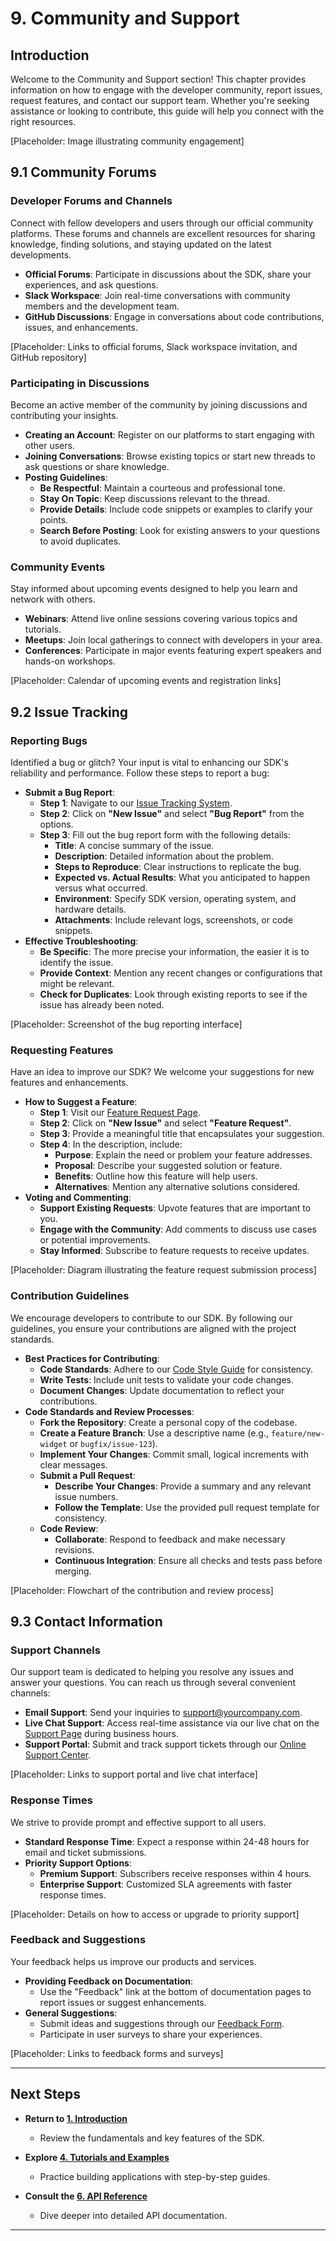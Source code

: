 # 9. Community and Support

## Introduction

Welcome to the Community and Support section! This chapter provides information on how to engage with the developer community, report issues, request features, and contact our support team. Whether you're seeking assistance or looking to contribute, this guide will help you connect with the right resources.

[Placeholder: Image illustrating community engagement]

## 9.1 Community Forums

### Developer Forums and Channels

Connect with fellow developers and users through our official community platforms. These forums and channels are excellent resources for sharing knowledge, finding solutions, and staying updated on the latest developments.

- **Official Forums**: Participate in discussions about the SDK, share your experiences, and ask questions.
- **Slack Workspace**: Join real-time conversations with community members and the development team.
- **GitHub Discussions**: Engage in conversations about code contributions, issues, and enhancements.

[Placeholder: Links to official forums, Slack workspace invitation, and GitHub repository]

### Participating in Discussions

Become an active member of the community by joining discussions and contributing your insights.

- **Creating an Account**: Register on our platforms to start engaging with other users.
- **Joining Conversations**: Browse existing topics or start new threads to ask questions or share knowledge.
- **Posting Guidelines**:
  - **Be Respectful**: Maintain a courteous and professional tone.
  - **Stay On Topic**: Keep discussions relevant to the thread.
  - **Provide Details**: Include code snippets or examples to clarify your points.
  - **Search Before Posting**: Look for existing answers to your questions to avoid duplicates.

### Community Events

Stay informed about upcoming events designed to help you learn and network with others.

- **Webinars**: Attend live online sessions covering various topics and tutorials.
- **Meetups**: Join local gatherings to connect with developers in your area.
- **Conferences**: Participate in major events featuring expert speakers and hands-on workshops.

[Placeholder: Calendar of upcoming events and registration links]

## 9.2 Issue Tracking

### Reporting Bugs

Identified a bug or glitch? Your input is vital to enhancing our SDK's reliability and performance. Follow these steps to report a bug:

- **Submit a Bug Report**:
  - **Step 1**: Navigate to our [Issue Tracking System](#).
  - **Step 2**: Click on **"New Issue"** and select **"Bug Report"** from the options.
  - **Step 3**: Fill out the bug report form with the following details:
    - **Title**: A concise summary of the issue.
    - **Description**: Detailed information about the problem.
    - **Steps to Reproduce**: Clear instructions to replicate the bug.
    - **Expected vs. Actual Results**: What you anticipated to happen versus what occurred.
    - **Environment**: Specify SDK version, operating system, and hardware details.
    - **Attachments**: Include relevant logs, screenshots, or code snippets.
- **Effective Troubleshooting**:
  - **Be Specific**: The more precise your information, the easier it is to identify the issue.
  - **Provide Context**: Mention any recent changes or configurations that might be relevant.
  - **Check for Duplicates**: Look through existing reports to see if the issue has already been noted.

[Placeholder: Screenshot of the bug reporting interface]

### Requesting Features

Have an idea to improve our SDK? We welcome your suggestions for new features and enhancements.

- **How to Suggest a Feature**:
  - **Step 1**: Visit our [Feature Request Page](#).
  - **Step 2**: Click on **"New Issue"** and select **"Feature Request"**.
  - **Step 3**: Provide a meaningful title that encapsulates your suggestion.
  - **Step 4**: In the description, include:
    - **Purpose**: Explain the need or problem your feature addresses.
    - **Proposal**: Describe your suggested solution or feature.
    - **Benefits**: Outline how this feature will help users.
    - **Alternatives**: Mention any alternative solutions considered.
- **Voting and Commenting**:
  - **Support Existing Requests**: Upvote features that are important to you.
  - **Engage with the Community**: Add comments to discuss use cases or potential improvements.
  - **Stay Informed**: Subscribe to feature requests to receive updates.

[Placeholder: Diagram illustrating the feature request submission process]

### Contribution Guidelines

We encourage developers to contribute to our SDK. By following our guidelines, you ensure your contributions are aligned with the project standards.

- **Best Practices for Contributing**:
  - **Code Standards**: Adhere to our [Code Style Guide](#) for consistency.
  - **Write Tests**: Include unit tests to validate your code changes.
  - **Document Changes**: Update documentation to reflect your contributions.
- **Code Standards and Review Processes**:
  - **Fork the Repository**: Create a personal copy of the codebase.
  - **Create a Feature Branch**: Use a descriptive name (e.g., `feature/new-widget` or `bugfix/issue-123`).
  - **Implement Your Changes**: Commit small, logical increments with clear messages.
  - **Submit a Pull Request**:
    - **Describe Your Changes**: Provide a summary and any relevant issue numbers.
    - **Follow the Template**: Use the provided pull request template for consistency.
  - **Code Review**:
    - **Collaborate**: Respond to feedback and make necessary revisions.
    - **Continuous Integration**: Ensure all checks and tests pass before merging.

[Placeholder: Flowchart of the contribution and review process]

## 9.3 Contact Information

### Support Channels

Our support team is dedicated to helping you resolve any issues and answer your questions. You can reach us through several convenient channels:

- **Email Support**: Send your inquiries to [support@yourcompany.com](mailto:support@yourcompany.com).
- **Live Chat Support**: Access real-time assistance via our live chat on the [Support Page](#) during business hours.
- **Support Portal**: Submit and track support tickets through our [Online Support Center](#).

[Placeholder: Links to support portal and live chat interface]

### Response Times

We strive to provide prompt and effective support to all users.

- **Standard Response Time**: Expect a response within 24-48 hours for email and ticket submissions.
- **Priority Support Options**:
  - **Premium Support**: Subscribers receive responses within 4 hours.
  - **Enterprise Support**: Customized SLA agreements with faster response times.

[Placeholder: Details on how to access or upgrade to priority support]

### Feedback and Suggestions

Your feedback helps us improve our products and services.

- **Providing Feedback on Documentation**:
  - Use the "Feedback" link at the bottom of documentation pages to report issues or suggest enhancements.
- **General Suggestions**:
  - Submit ideas and suggestions through our [Feedback Form](#).
  - Participate in user surveys to share your experiences.

[Placeholder: Links to feedback forms and surveys]

---

## Next Steps

- **Return to [1. Introduction](#1-introduction)**
  - Review the fundamentals and key features of the SDK.
  
- **Explore [4. Tutorials and Examples](#4-tutorials-and-examples)**
  - Practice building applications with step-by-step guides.
  
- **Consult the [6. API Reference](#6-api-reference)**
  - Dive deeper into detailed API documentation.

---